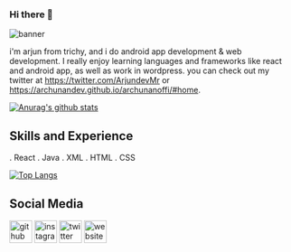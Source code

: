 ### Hi there 👋
![banner](https://user-images.githubusercontent.com/56442417/95732688-b53d6d80-0c9e-11eb-99a2-5992f3b3f471.png)


i'm arjun from trichy, and i do android app development & web development. I really enjoy learning languages and frameworks like react and android app, as well as work in wordpress. you can check out my twitter at https://twitter.com/ArjundevMr or https://archunandev.github.io/archunanoffi/#home.

[![Anurag's github stats](https://github-readme-stats.vercel.app/api?username=Archunandev)](https://github.com/Archunandev/github-readme-stats)

## Skills and Experience
. React
. Java
. XML
. HTML
. CSS

[![Top Langs](https://github-readme-stats.vercel.app/api/top-langs/?username=Archunandev)](https://github.com/Archunandev/github-readme-stats)

## Social Media

[<img src='https://cdn.jsdelivr.net/npm/simple-icons@3.0.1/icons/github.svg' alt='github' height='40'>](https://github.com/archunandev)  [<img src='https://cdn.jsdelivr.net/npm/simple-icons@3.0.1/icons/instagram.svg' alt='instagram' height='40'>](https://www.instagram.com/mr_arjundev/)  [<img src='https://cdn.jsdelivr.net/npm/simple-icons@3.0.1/icons/twitter.svg' alt='twitter' height='40'>](https://twitter.com/ArjundevMr)  [<img src='https://cdn.jsdelivr.net/npm/simple-icons@3.0.1/icons/icloud.svg' alt='website' height='40'>](https://archunandev.github.io/archunanoffi/#home)  



























<!--
**Archunandev/archunandev** is a ✨ _special_ ✨ repository because its `README.md` (this file) appears on your GitHub profile.

Here are some ideas to get you started:

- 🔭 I’m currently working on ...
- 🌱 I’m currently learning ...
- 👯 I’m looking to collaborate on ...
- 🤔 I’m looking for help with ...
- 💬 Ask me about ...
- 📫 How to reach me: ...
- 😄 Pronouns: ...
- ⚡ Fun fact: ...
-->
